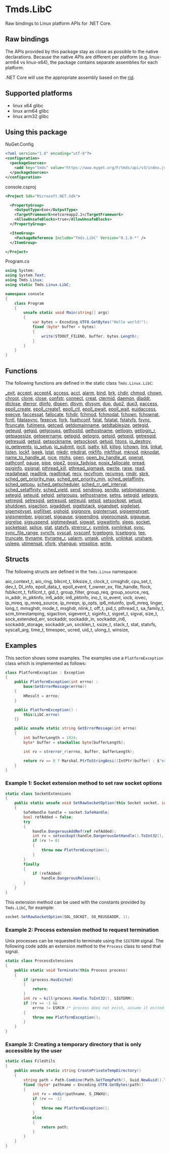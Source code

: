 # Tmds.LibC

Raw bindings to Linux platform APIs for .NET Core.

## Raw bindings

The APIs provided by this package stay as close as possible to the native declarations.
Because the native APIs are different per platform (e.g. linux-arm64 vs linux-x64), the package contains separate assemblies for each platform.

.NET Core will use the appropriate assembly based on the [rid](https://docs.microsoft.com/en-us/dotnet/core/rid-catalog).

## Supported platforms

* linux x64 glibc
* linux arm64 glibc
* linux arm32 glibc

## Using this package

NuGet.Config

```xml
<?xml version="1.0" encoding="utf-8"?>
<configuration>
  <packageSources>
    <add key="tmds" value="https://www.myget.org/F/tmds/api/v3/index.json" />
  </packageSources>
</configuration>
```

console.csproj

```xml
<Project Sdk="Microsoft.NET.Sdk">

  <PropertyGroup>
    <OutputType>Exe</OutputType>
    <TargetFramework>netcoreapp2.1</TargetFramework>
    <AllowUnsafeBlocks>true</AllowUnsafeBlocks>
  </PropertyGroup>

  <ItemGroup>
    <PackageReference Include="Tmds.LibC" Version="0.1.0-*" />
  </ItemGroup>

</Project>
```

Program.cs

```cs
using System;
using System.Text;
using Tmds.Linux;
using static Tmds.Linux.LibC;

namespace console
{
    class Program
    {
        unsafe static void Main(string[] args)
        {
            var bytes = Encoding.UTF8.GetBytes("Hello world!");
            fixed (byte* buffer = bytes)
            {
                write(STDOUT_FILENO, buffer, bytes.Length);
            }
        }
    }
}
```

## Functions

The following functions are defined in the static class `Tmds.Linux.LibC`:

[_exit](http://man7.org/linux/man-pages/man2/_exit.2.html),
[accept](http://man7.org/linux/man-pages/man2/accept.2.html),
[accept4](http://man7.org/linux/man-pages/man2/accept4.2.html),
[access](http://man7.org/linux/man-pages/man2/access.2.html),
[acct](http://man7.org/linux/man-pages/man2/acct.2.html),
[alarm](http://man7.org/linux/man-pages/man2/alarm.2.html),
[bind](http://man7.org/linux/man-pages/man2/bind.2.html),
[brk](http://man7.org/linux/man-pages/man2/brk.2.html),
[chdir](http://man7.org/linux/man-pages/man2/chdir.2.html),
[chmod](http://man7.org/linux/man-pages/man2/chmod.2.html),
[chown](http://man7.org/linux/man-pages/man2/chown.2.html),
[chroot](http://man7.org/linux/man-pages/man2/chroot.2.html),
[clone](http://man7.org/linux/man-pages/man2/clone.2.html),
[close](http://man7.org/linux/man-pages/man2/close.2.html),
[confstr](http://man7.org/linux/man-pages/man3/confstr.3.html),
[connect](http://man7.org/linux/man-pages/man2/connect.2.html),
[creat](http://man7.org/linux/man-pages/man2/creat.2.html),
[ctermid](http://man7.org/linux/man-pages/man3/ctermid.3.html),
[daemon](http://man7.org/linux/man-pages/man3/daemon.3.html),
[dladdr](http://man7.org/linux/man-pages/man3/dladdr.3.html),
[dlclose](http://man7.org/linux/man-pages/man3/dlclose.3.html),
[dlerror](http://man7.org/linux/man-pages/man3/dlerror.3.html),
[dlinfo](http://man7.org/linux/man-pages/man3/dlinfo.3.html),
[dlopen](http://man7.org/linux/man-pages/man3/dlopen.3.html),
[dlsym](http://man7.org/linux/man-pages/man3/dlsym.3.html),
[dlvsym](http://man7.org/linux/man-pages/man3/dlvsym.3.html),
[dup](http://man7.org/linux/man-pages/man2/dup.2.html),
[dup2](http://man7.org/linux/man-pages/man2/dup2.2.html),
[dup3](http://man7.org/linux/man-pages/man2/dup3.2.html),
[eaccess](http://man7.org/linux/man-pages/man3/eaccess.3.html),
[epoll_create](http://man7.org/linux/man-pages/man2/epoll_create.2.html),
[epoll_create1](http://man7.org/linux/man-pages/man2/epoll_create1.2.html),
[epoll_ctl](http://man7.org/linux/man-pages/man2/epoll_ctl.2.html),
[epoll_pwait](http://man7.org/linux/man-pages/man2/epoll_pwait.2.html),
[epoll_wait](http://man7.org/linux/man-pages/man2/epoll_wait.2.html),
[euidaccess](http://man7.org/linux/man-pages/man3/euidaccess.3.html),
[execve](http://man7.org/linux/man-pages/man2/execve.2.html),
[faccessat](http://man7.org/linux/man-pages/man2/faccessat.2.html),
[fallocate](http://man7.org/linux/man-pages/man2/fallocate.2.html),
[fchdir](http://man7.org/linux/man-pages/man2/fchdir.2.html),
[fchmod](http://man7.org/linux/man-pages/man2/fchmod.2.html),
[fchmodat](http://man7.org/linux/man-pages/man2/fchmodat.2.html),
[fchown](http://man7.org/linux/man-pages/man2/fchown.2.html),
[fchownat](http://man7.org/linux/man-pages/man2/fchownat.2.html),
[fcntl](http://man7.org/linux/man-pages/man2/fcntl.2.html),
[fdatasync](http://man7.org/linux/man-pages/man2/fdatasync.2.html),
[fexecve](http://man7.org/linux/man-pages/man3/fexecve.3.html),
[fork](http://man7.org/linux/man-pages/man2/fork.2.html),
[fpathconf](http://man7.org/linux/man-pages/man3/fpathconf.3.html),
[fstat](http://man7.org/linux/man-pages/man2/fstat.2.html),
[fstatat](http://man7.org/linux/man-pages/man2/fstatat.2.html),
[fstatvfs](http://man7.org/linux/man-pages/man3/fstatvfs.3.html),
[fsync](http://man7.org/linux/man-pages/man2/fsync.2.html),
[ftruncate](http://man7.org/linux/man-pages/man2/ftruncate.2.html),
[futimens](http://man7.org/linux/man-pages/man3/futimens.3.html),
[getcwd](http://man7.org/linux/man-pages/man3/getcwd.3.html),
[getdomainname](http://man7.org/linux/man-pages/man2/getdomainname.2.html),
[getdtablesize](http://man7.org/linux/man-pages/man3/getdtablesize.3.html),
[getegid](http://man7.org/linux/man-pages/man2/getegid.2.html),
[geteuid](http://man7.org/linux/man-pages/man2/geteuid.2.html),
[getgid](http://man7.org/linux/man-pages/man2/getgid.2.html),
[getgroups](http://man7.org/linux/man-pages/man2/getgroups.2.html),
[gethostid](http://man7.org/linux/man-pages/man3/gethostid.3.html),
[gethostname](http://man7.org/linux/man-pages/man2/gethostname.2.html),
[getlogin](http://man7.org/linux/man-pages/man3/getlogin.3.html),
[getlogin_r](http://man7.org/linux/man-pages/man3/getlogin_r.3.html),
[getpagesize](http://man7.org/linux/man-pages/man2/getpagesize.2.html),
[getpeername](http://man7.org/linux/man-pages/man2/getpeername.2.html),
[getpgid](http://man7.org/linux/man-pages/man2/getpgid.2.html),
[getpgrp](http://man7.org/linux/man-pages/man2/getpgrp.2.html),
[getpid](http://man7.org/linux/man-pages/man2/getpid.2.html),
[getppid](http://man7.org/linux/man-pages/man2/getppid.2.html),
[getresgid](http://man7.org/linux/man-pages/man2/getresgid.2.html),
[getresuid](http://man7.org/linux/man-pages/man2/getresuid.2.html),
[getsid](http://man7.org/linux/man-pages/man2/getsid.2.html),
[getsockname](http://man7.org/linux/man-pages/man2/getsockname.2.html),
[getsockopt](http://man7.org/linux/man-pages/man2/getsockopt.2.html),
[getuid](http://man7.org/linux/man-pages/man2/getuid.2.html),
[htons](http://man7.org/linux/man-pages/man3/htons.3.html),
[io_destroy](http://man7.org/linux/man-pages/man2/io_destroy.2.html),
[io_getevents](http://man7.org/linux/man-pages/man2/io_getevents.2.html),
[io_setup](http://man7.org/linux/man-pages/man2/io_setup.2.html),
[io_submit](http://man7.org/linux/man-pages/man2/io_submit.2.html),
[ioctl](http://man7.org/linux/man-pages/man2/ioctl.2.html),
[isatty](http://man7.org/linux/man-pages/man3/isatty.3.html),
[kill](http://man7.org/linux/man-pages/man2/kill.2.html),
[killpg](http://man7.org/linux/man-pages/man3/killpg.3.html),
[lchown](http://man7.org/linux/man-pages/man2/lchown.2.html),
[link](http://man7.org/linux/man-pages/man2/link.2.html),
[linkat](http://man7.org/linux/man-pages/man2/linkat.2.html),
[listen](http://man7.org/linux/man-pages/man2/listen.2.html),
[lockf](http://man7.org/linux/man-pages/man3/lockf.3.html),
[lseek](http://man7.org/linux/man-pages/man2/lseek.2.html),
[lstat](http://man7.org/linux/man-pages/man2/lstat.2.html),
[mkdir](http://man7.org/linux/man-pages/man2/mkdir.2.html),
[mkdirat](http://man7.org/linux/man-pages/man2/mkdirat.2.html),
[mkfifo](http://man7.org/linux/man-pages/man3/mkfifo.3.html),
[mkfifoat](http://man7.org/linux/man-pages/man3/mkfifoat.3.html),
[mknod](http://man7.org/linux/man-pages/man2/mknod.2.html),
[mknodat](http://man7.org/linux/man-pages/man2/mknodat.2.html),
[name_to_handle_at](http://man7.org/linux/man-pages/man2/name_to_handle_at.2.html),
[nice](http://man7.org/linux/man-pages/man2/nice.2.html),
[ntohs](http://man7.org/linux/man-pages/man3/ntohs.3.html),
[open](http://man7.org/linux/man-pages/man2/open.2.html),
[open_by_handle_at](http://man7.org/linux/man-pages/man2/open_by_handle_at.2.html),
[openat](http://man7.org/linux/man-pages/man2/openat.2.html),
[pathconf](http://man7.org/linux/man-pages/man3/pathconf.3.html),
[pause](http://man7.org/linux/man-pages/man2/pause.2.html),
[pipe](http://man7.org/linux/man-pages/man2/pipe.2.html),
[pipe2](http://man7.org/linux/man-pages/man2/pipe2.2.html),
[posix_fadvise](http://man7.org/linux/man-pages/man2/posix_fadvise.2.html),
[posix_fallocate](http://man7.org/linux/man-pages/man3/posix_fallocate.3.html),
[pread](http://man7.org/linux/man-pages/man2/pread.2.html),
[psiginfo](http://man7.org/linux/man-pages/man3/psiginfo.3.html),
[psignal](http://man7.org/linux/man-pages/man3/psignal.3.html),
[pthread_kill](http://man7.org/linux/man-pages/man3/pthread_kill.3.html),
[pthread_sigmask](http://man7.org/linux/man-pages/man3/pthread_sigmask.3.html),
[pwrite](http://man7.org/linux/man-pages/man2/pwrite.2.html),
[raise](http://man7.org/linux/man-pages/man3/raise.3.html),
[read](http://man7.org/linux/man-pages/man2/read.2.html),
[readahead](http://man7.org/linux/man-pages/man2/readahead.2.html),
[readlink](http://man7.org/linux/man-pages/man2/readlink.2.html),
[readlinkat](http://man7.org/linux/man-pages/man2/readlinkat.2.html),
[recv](http://man7.org/linux/man-pages/man2/recv.2.html),
[recvfrom](http://man7.org/linux/man-pages/man2/recvfrom.2.html),
[recvmsg](http://man7.org/linux/man-pages/man2/recvmsg.2.html),
[rmdir](http://man7.org/linux/man-pages/man2/rmdir.2.html),
[sbrk](http://man7.org/linux/man-pages/man2/sbrk.2.html),
[sched_get_priority_max](http://man7.org/linux/man-pages/man2/sched_get_priority_max.2.html),
[sched_get_priority_min](http://man7.org/linux/man-pages/man2/sched_get_priority_min.2.html),
[sched_getaffinity](http://man7.org/linux/man-pages/man2/sched_getaffinity.2.html),
[sched_getcpu](http://man7.org/linux/man-pages/man3/sched_getcpu.3.html),
[sched_getscheduler](http://man7.org/linux/man-pages/man2/sched_getscheduler.2.html),
[sched_rr_get_interval](http://man7.org/linux/man-pages/man2/sched_rr_get_interval.2.html),
[sched_setaffinity](http://man7.org/linux/man-pages/man2/sched_setaffinity.2.html),
[sched_yield](http://man7.org/linux/man-pages/man2/sched_yield.2.html),
[send](http://man7.org/linux/man-pages/man2/send.2.html),
[sendmsg](http://man7.org/linux/man-pages/man2/sendmsg.2.html),
[sendto](http://man7.org/linux/man-pages/man2/sendto.2.html),
[setdomainname](http://man7.org/linux/man-pages/man2/setdomainname.2.html),
[setegid](http://man7.org/linux/man-pages/man2/setegid.2.html),
[seteuid](http://man7.org/linux/man-pages/man2/seteuid.2.html),
[setgid](http://man7.org/linux/man-pages/man2/setgid.2.html),
[setgroups](http://man7.org/linux/man-pages/man2/setgroups.2.html),
[sethostname](http://man7.org/linux/man-pages/man2/sethostname.2.html),
[setns](http://man7.org/linux/man-pages/man2/setns.2.html),
[setpgid](http://man7.org/linux/man-pages/man2/setpgid.2.html),
[setpgrp](http://man7.org/linux/man-pages/man2/setpgrp.2.html),
[setregid](http://man7.org/linux/man-pages/man2/setregid.2.html),
[setresgid](http://man7.org/linux/man-pages/man2/setresgid.2.html),
[setresuid](http://man7.org/linux/man-pages/man2/setresuid.2.html),
[setreuid](http://man7.org/linux/man-pages/man2/setreuid.2.html),
[setsid](http://man7.org/linux/man-pages/man2/setsid.2.html),
[setsockopt](http://man7.org/linux/man-pages/man2/setsockopt.2.html),
[setuid](http://man7.org/linux/man-pages/man2/setuid.2.html),
[shutdown](http://man7.org/linux/man-pages/man2/shutdown.2.html),
[sigaction](http://man7.org/linux/man-pages/man2/sigaction.2.html),
[sigaddset](http://man7.org/linux/man-pages/man3/sigaddset.3.html),
[sigaltstack](http://man7.org/linux/man-pages/man2/sigaltstack.2.html),
[sigandset](http://man7.org/linux/man-pages/man3/sigandset.3.html),
[sigdelset](http://man7.org/linux/man-pages/man3/sigdelset.3.html),
[sigemptyset](http://man7.org/linux/man-pages/man3/sigemptyset.3.html),
[sigfillset](http://man7.org/linux/man-pages/man3/sigfillset.3.html),
[sighold](http://man7.org/linux/man-pages/man3/sighold.3.html),
[sigignore](http://man7.org/linux/man-pages/man3/sigignore.3.html),
[siginterrupt](http://man7.org/linux/man-pages/man3/siginterrupt.3.html),
[sigisemptyset](http://man7.org/linux/man-pages/man3/sigisemptyset.3.html),
[sigismember](http://man7.org/linux/man-pages/man3/sigismember.3.html),
[sigorset](http://man7.org/linux/man-pages/man3/sigorset.3.html),
[sigpause](http://man7.org/linux/man-pages/man3/sigpause.3.html),
[sigpending](http://man7.org/linux/man-pages/man2/sigpending.2.html),
[sigprocmask](http://man7.org/linux/man-pages/man2/sigprocmask.2.html),
[sigqueue](http://man7.org/linux/man-pages/man3/sigqueue.3.html),
[sigrelse](http://man7.org/linux/man-pages/man3/sigrelse.3.html),
[sigsuspend](http://man7.org/linux/man-pages/man2/sigsuspend.2.html),
[sigtimedwait](http://man7.org/linux/man-pages/man2/sigtimedwait.2.html),
[sigwait](http://man7.org/linux/man-pages/man3/sigwait.3.html),
[sigwaitinfo](http://man7.org/linux/man-pages/man2/sigwaitinfo.2.html),
[sleep](http://man7.org/linux/man-pages/man3/sleep.3.html),
[socket](http://man7.org/linux/man-pages/man2/socket.2.html),
[socketpair](http://man7.org/linux/man-pages/man2/socketpair.2.html),
[splice](http://man7.org/linux/man-pages/man2/splice.2.html),
[stat](http://man7.org/linux/man-pages/man2/stat.2.html),
[statvfs](http://man7.org/linux/man-pages/man3/statvfs.3.html),
[strerror_r](http://man7.org/linux/man-pages/man3/strerror_r.3.html),
[symlink](http://man7.org/linux/man-pages/man2/symlink.2.html),
[symlinkat](http://man7.org/linux/man-pages/man2/symlinkat.2.html),
[sync](http://man7.org/linux/man-pages/man2/sync.2.html),
[sync_file_range](http://man7.org/linux/man-pages/man2/sync_file_range.2.html),
[syncfs](http://man7.org/linux/man-pages/man2/syncfs.2.html),
[syscall](http://man7.org/linux/man-pages/man2/syscall.2.html),
[sysconf](http://man7.org/linux/man-pages/man3/sysconf.3.html),
[tcgetpgrp](http://man7.org/linux/man-pages/man3/tcgetpgrp.3.html),
[tcsetpgrp](http://man7.org/linux/man-pages/man3/tcsetpgrp.3.html),
[tee](http://man7.org/linux/man-pages/man2/tee.2.html),
[truncate](http://man7.org/linux/man-pages/man2/truncate.2.html),
[ttyname](http://man7.org/linux/man-pages/man3/ttyname.3.html),
[ttyname_r](http://man7.org/linux/man-pages/man3/ttyname_r.3.html),
[ualarm](http://man7.org/linux/man-pages/man3/ualarm.3.html),
[umask](http://man7.org/linux/man-pages/man2/umask.2.html),
[unlink](http://man7.org/linux/man-pages/man2/unlink.2.html),
[unlinkat](http://man7.org/linux/man-pages/man2/unlinkat.2.html),
[unshare](http://man7.org/linux/man-pages/man2/unshare.2.html),
[usleep](http://man7.org/linux/man-pages/man3/usleep.3.html),
[utimensat](http://man7.org/linux/man-pages/man2/utimensat.2.html),
[vfork](http://man7.org/linux/man-pages/man2/vfork.2.html),
[vhangup](http://man7.org/linux/man-pages/man2/vhangup.2.html),
[vmsplice](http://man7.org/linux/man-pages/man2/vmsplice.2.html),
[write](http://man7.org/linux/man-pages/man2/write.2.html),


## Structs

The following structs are defined in the `Tmds.Linux` namespace:

aio_context_t,
aio_ring,
blkcnt_t,
blksize_t,
clock_t,
cmsghdr,
cpu_set_t,
dev_t,
Dl_info,
epoll_data_t,
epoll_event,
f_owner_ex,
file_handle,
flock,
fsblkcnt_t,
fsfilcnt_t,
gid_t,
group_filter,
group_req,
group_source_req,
in_addr,
in_pktinfo,
in6_addr,
in6_pktinfo,
ino_t,
io_event,
iocb,
iovec,
ip_mreq,
ip_mreq_source,
ip_mreqn,
ip_opts,
ip6_mtuinfo,
ipv6_mreq,
linger,
long_t,
mmsghdr,
mode_t,
msghdr,
nlink_t,
off_t,
pid_t,
pthread_t,
sa_family_t,
scm_timestamping,
sigaction,
sigevent_t,
siginfo_t,
sigset_t,
sigval,
size_t,
sock_extended_err,
sockaddr,
sockaddr_in,
sockaddr_in6,
sockaddr_storage,
sockaddr_un,
socklen_t,
ssize_t,
stack_t,
stat,
statvfs,
syscall_arg,
time_t,
timespec,
ucred,
uid_t,
ulong_t,
winsize,


## Examples

This section shows some examples. The examples use a `PlatformException` class which is implemented as follows:

```c#
class PlatformException : Exception
{
    public PlatformException(int errno) :
        base(GetErrorMessage(errno))
    {
        HResult = errno;
    }

    public PlatformException() :
        this(LibC.errno)
    {}

    public unsafe static string GetErrorMessage(int errno)
    {
        int bufferLength = 1024;
        byte* buffer = stackalloc byte[bufferLength];

        int rv = strerror_r(errno, buffer, bufferLength);

        return rv == 0 ? Marshal.PtrToStringAnsi((IntPtr)buffer) : $"errno {errno}";
    }
}
```

### Example 1: Socket extension method to set raw socket options

```c#
static class SocketExtensions
{
    public static unsafe void SetRawSocketOption(this Socket socket, int level, int optname, int optval)
    {
        SafeHandle handle = socket.SafeHandle;
        bool refAdded = false;
        try
        {
            handle.DangerousAddRef(ref refAdded);
            int rv = setsockopt(handle.DangerousGetHandle().ToInt32(), level, optname, &optval, sizeof(int));
            if (rv != 0)
            {
                throw new PlatformException();
            }
        }
        finally
        {
            if (refAdded)
                handle.DangerousRelease();
        }
    }
}
```

This extension method can be used with the constants provided by `Tmds.LibC`, for example:
```c#
socket.SetRawSocketOption(SOL_SOCKET, SO_REUSEADDR, 1);
```

### Example 2: Process extension method to request termination

Unix processes can be requested to terminate using the `SIGTERM` signal. The following code adds an extension
method to the `Process` class to send that signal.

```c#
static class ProcessExtensions
{
    public static void Terminate(this Process process)
    {
        if (process.HasExited)
        {
            return;
        }
        int rv = kill(process.Handle.ToInt32(), SIGTERM);
        if (rv == -1 &&
            errno != ESRCH /* process does not exist, assume it exited */)
        {
            throw new PlatformException();
        }
    }
}
```

### Example 3: Creating a temporary directory that is only accessible by the user

```c#
static class FileUtils
{
    public unsafe static string CreatePrivateTempDirectory()
    {
        string path = Path.Combine(Path.GetTempPath(), Guid.NewGuid().ToString());
        fixed (byte* pathname = Encoding.UTF8.GetBytes(path))
        {
            int rv = mkdir(pathname, S_IRWXU);
            if (rv == -1)
            {
                throw new PlatformException();
            }
            else
            {
                return path;
            }
        }
    }
}
```
